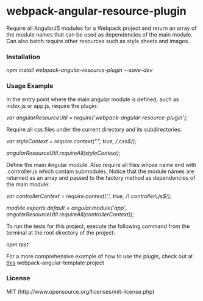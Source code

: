 # webpack-angular-resource-plugin

Require all AngularJS modules for a Webpack project and return an array of the module names that can be used as dependencies of 
the main module. Can also batch require other resources such as style sheets and images.

<h3>Installation</h3>
<i>npm install webpack-angular-resource-plugin --save-dev</i>

<h3>Usage Example</h3>
In the entry point where the main angular module is defined, such as index.js or app.js, require the plugin:
<p><i>var angularResourceUtil = require('webpack-angular-resource-plugin');</i></p>

<p>Require all css files under the current directory and its subdirectories:</p>
<p><i>var styleContext = require.context(".", true,  /.css$/);</i></p>
<p><i>angularResourceUtil.requireAll(styleContext);</i></p>

<p>Define the main Angular module. Also require all files whose name end with .controller.js which contain submodules.
Notice that the module names are returned as an array and passed to the factory method as dependencies of the main module:</p>
<p><i>var controllerContext = require.context('.', true, /\.controller\.js$/);</i></p>
<p><i>module.exports.default = angular.module('app', angularResourceUtil.requireAll(controllerContext));</i></p>
To run the tests for this project, execute the following command from the terminal at the root directory of the project:
<p><i>npm test</i></p>

<p>
For a more comprehensive example of how to use the plugin, check out  at <a href="https://github.com/liyutech/webpack-angular-template">this</a> webpack-angular-template project
</p>
<h3>License</h3>
<p>MIT (<a>http://www.opensource.org/licenses/mit-license.php</a>)</p>
